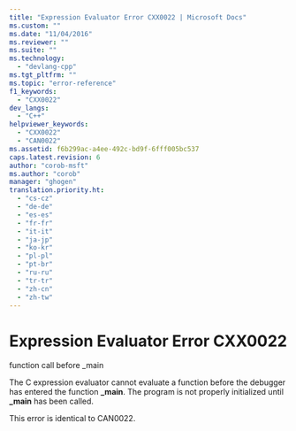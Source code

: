 ```yaml
---
title: "Expression Evaluator Error CXX0022 | Microsoft Docs"
ms.custom: ""
ms.date: "11/04/2016"
ms.reviewer: ""
ms.suite: ""
ms.technology: 
  - "devlang-cpp"
ms.tgt_pltfrm: ""
ms.topic: "error-reference"
f1_keywords: 
  - "CXX0022"
dev_langs: 
  - "C++"
helpviewer_keywords: 
  - "CXX0022"
  - "CAN0022"
ms.assetid: f6b299ac-a4ee-492c-bd9f-6fff005bc537
caps.latest.revision: 6
author: "corob-msft"
ms.author: "corob"
manager: "ghogen"
translation.priority.ht: 
  - "cs-cz"
  - "de-de"
  - "es-es"
  - "fr-fr"
  - "it-it"
  - "ja-jp"
  - "ko-kr"
  - "pl-pl"
  - "pt-br"
  - "ru-ru"
  - "tr-tr"
  - "zh-cn"
  - "zh-tw"
---
```

# Expression Evaluator Error CXX0022
function call before _main  
  
 The C expression evaluator cannot evaluate a function before the debugger has entered the function **_main**. The program is not properly initialized until **_main** has been called.  
  
 This error is identical to CAN0022.